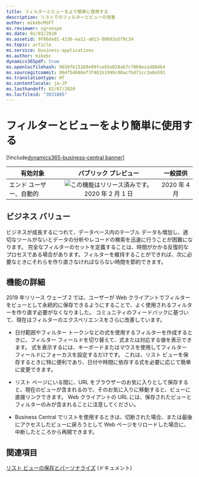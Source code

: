 ```yaml
---
title: フィルターとビューをより簡単に使用する
description: リストでのフィルターとビューの改善
author: mikebcMSFT
ms.reviewer: sgroespe
ms.date: 02/03/2020
ms.assetid: 9f86de01-4236-ea11-a813-000d3a579c34
ms.topic: article
ms.service: business-applications
ms.author: mikebc
dynamics365pdf: true
ms.openlocfilehash: 9656f615269e99fce92e028ab7c70b9ea1d884b4
ms.sourcegitcommit: 99df54b08ef3f481b1999c80acfbd71cc3a0e591
ms.translationtype: HT
ms.contentlocale: ja-JP
ms.lasthandoff: 02/07/2020
ms.locfileid: "3031805"
---
```

# <a name="use-filters-and-views-more-easily"></a>フィルターとビューをより簡単に使用する
[!include[dynamics365-business-central banner](../includes/dynamics365-business-central.md)]

| 有効対象    |  パブリック プレビュー | 一般提供 | 
| ---------- | :----------: |:----------: |
|エンド ユーザー、自動的|![この機能はリリース済みです。](/dynamics365-release-plan/media/green-checkmark.png "この機能はリリース済みです。") 2020 年 2 月 1 日| 2020 年 4 月|


## <a name="business-value"></a>ビジネス バリュー
<!-- bv start -->
ビジネスが成長するにつれて、データベース内のテーブル データも増加し、適切なツールがないとデータの分析やレコードの検索を迅速に行うことが困難になります。 完全なフィルターのセットを定義することは、時間がかかる反復的なプロセスである場合があります。フィルターを維持することができれば、次に必要なときにそれらを作り直さなければならない時間を節約できます。
<!-- bv end -->



## <a name="feature-details"></a>機能の詳細
<!--feature detail start -->
2019 年リリース ウェーブ 2 では、ユーザーが Web クライアントでフィルターをビューとして永続的に保存できるようにすることで、よく使用されるフィルターを作り直す必要がなくなりました。 コミュニティのフィードバックに基づいて、現在はフィルターのエクスペリエンスをさらに改善しています。

- 日付範囲やフィルター トークンなどの式を使用するフィルターを作成するときに、フィルター フィールドを切り替えて、式または対応する値を表示できます。 式を表示するには、キーボードまたはマウスを使用してフィルター フィールドにフォーカスを設定するだけです。 これは、リスト ビューを保存するときに特に便利であり、日付や時間に依存する式を必要に応じて簡単に変更できます。

- リスト ページにいる間に、URL をブラウザーのお気に入りとして保存すると、現在のビューが含まれるので、そのお気に入りに移動すると、ビューに直接リンクできます。 Web クライアントの URL には、保存されたビューとフィルターのみが含まれることに注意してください。

- Business Central でリストを使用するときは、切断された場合、または最後にアクセスしたビューに戻ろうとして Web ページをリロードした場合に、中断したところから再開できます。
<!--feature detail end -->










## <a name="see-also"></a>関連項目

[リスト ビューの保存とパーソナライズ](https://docs.microsoft.com/dynamics365/business-central/ui-views) (ドキュメント)
